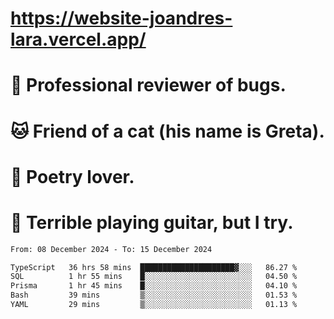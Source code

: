 # https://website-joandres-lara.vercel.app/
# 🐛 Professional reviewer of bugs.
# 🐱 Friend of a cat (his name is Greta).
# 📜 Poetry lover.
# 🎸 Terrible playing guitar, but I try.

<!--START_SECTION:waka-->

```txt
From: 08 December 2024 - To: 15 December 2024

TypeScript   36 hrs 58 mins  █████████████████████▓░░░   86.27 %
SQL          1 hr 55 mins    █░░░░░░░░░░░░░░░░░░░░░░░░   04.50 %
Prisma       1 hr 45 mins    █░░░░░░░░░░░░░░░░░░░░░░░░   04.10 %
Bash         39 mins         ▒░░░░░░░░░░░░░░░░░░░░░░░░   01.53 %
YAML         29 mins         ▒░░░░░░░░░░░░░░░░░░░░░░░░   01.13 %
```

<!--END_SECTION:waka-->
